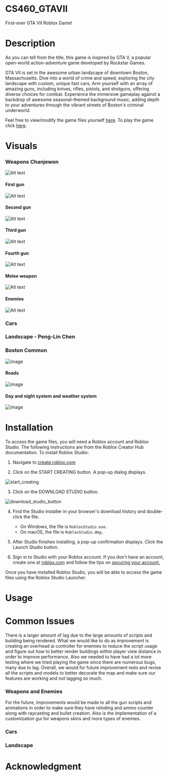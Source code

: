 # CS460_GTAVII
First-ever GTA VII Roblox Game!

# Description
As you can tell from the title, this game is inspired by GTA V, a popular open-world action-adventure game developed by Rockstar Games.

GTA VII is set in the awesome urban landscape of downtown Boston, Massachusetts. Dive into a world of crime and speed, exploring the city landscape with custom, unique fast cars. Arm yourself with an array of amazing guns, including knives, rifles, pistols, and shotguns, offering diverse choices for combat. Experience the immersive gameplay against a backdrop of awesome seasonal-themed background music, adding depth to your adventures through the vibrant streets of Boston's criminal underworld.

Feel free to view/modify the game files yourself [here](#Installation). To play the game click [here](#Usage).


# Visuals
### Weapons Chanjewon
![Alt text](<Screenshot 2023-12-23 204141.png>)
#### First gun 
![Alt text](image-2.png)
#### Second gun 
![Alt text](image-3.png)
#### Third gun 
![Alt text](image-4.png)
#### Fourth gun 
![Alt text](image-6.png)
#### Melee weapon 
![Alt text](image-8.png)
#### Enemies
![Alt text](image-10.png)
### Cars

### Landscape - Peng-Lin Chen
### Boston Common
![image](https://github.com/Simon-23/CS460_GTAVII/assets/112576339/503a59bf-d327-4b9e-9c3a-ffa8d5197b6b)
#### Roads
![image](https://github.com/Simon-23/CS460_GTAVII/assets/112576339/9653e156-d935-4e15-8f1a-877d27cb5f52)
#### Day and night system and weather system
![image](https://github.com/Simon-23/CS460_GTAVII/assets/112576339/4bb4c805-875c-46aa-9138-9d65d32c4b02)



# Installation
To access the game files, you will need a Roblox account and Roblox Studio. The following instructions are from the Roblox Creator Hub documentation.
To install Roblox Studio:

1. Navigate to [create.roblox.com](https://create.roblox.com/) 

2. Click on the START CREATING button. A pop-up dialog displays.

  ![start_creating](https://github.com/Simon-23/CS460_GTAVII/assets/75641024/c674bf8a-e4dd-49fa-9c5f-ff7d2abfae9b)

3. Click on the DOWNLOAD STUDIO button.

  ![download_studio_button](https://github.com/Simon-23/CS460_GTAVII/assets/75641024/2860aa27-ca21-4117-bdbb-d3bcc30676ea)


4. Find the Studio installer in your browser's download history and double-click the file.
    - On Windows, the file is `RobloxStudio.exe.`
    - On macOS, the file is `RobloxStudio.dmg.`

5. After Studio finishes installing, a pop-up confirmation displays. Click the Launch Studio button.

6. Sign in to Studio with your Roblox account. If you don't have an account, create one at [roblox.com](roblox.com) and follow the tips on [securing your account.](https://en.help.roblox.com/hc/en-us/articles/203313380-Account-Security-Theft-Keeping-your-Account-Safe-) 

Once you have installed Roblox Studio, you will be able to access the game files using the Roblox Studio Launcher.


# Usage


# Common Issues
There is a larger amount of lag due to the large amounts of scripts and building being rendered. What we would like to do as improvement is creating an overhead ai controller for enemies to reduce the script usage and figure out how to better render buildings within player view distance in order to improve performance. Also we needed to have had a lot more testing where we tried playing the game since there are numerous bugs, many due to lag. Overall, we would for future improvement redo and revise all the scripts and models to better decorate the map and make sure our features are working and not lagging so much.
### Weapons and Enemies
For the future, improvements would be made to all the gun scripts and animations in order to make sure they have reloding and ammo counter along with raycasting and bullet creation. Also is the implementation of a customization gui for weapons skins and more types of enemies.
### Cars

### Landscape



# Acknowledgment
